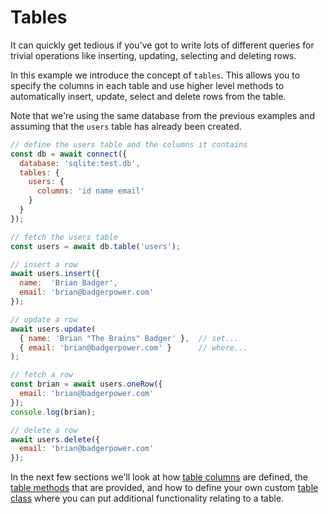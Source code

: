 # Tables

It can quickly get tedious if you've got to write lots of different
queries for trivial operations like inserting, updating, selecting
and deleting rows.

In this example we introduce the concept of `tables`.  This allows you
to specify the columns in each table and use higher level methods to
automatically insert, update, select and delete rows from the table.

Note that we're using the same database from the previous examples
and assuming that the `users` table has already been created.

```js
// define the users table and the columns it contains
const db = await connect({
  database: 'sqlite:test.db',
  tables: {
    users: {
      columns: 'id name email'
    }
  }
});

// fetch the users table
const users = await db.table('users');

// insert a row
await users.insert({
  name:  'Brian Badger',
  email: 'brian@badgerpower.com'
});

// update a row
await users.update(
  { name: 'Brian "The Brains" Badger' },  // set...
  { email: 'brian@badgerpower.com' }      // where...
);

// fetch a row
const brian = await users.oneRow({
  email: 'brian@badgerpower.com'
});
console.log(brian);

// delete a row
await users.delete({
  email: 'brian@badgerpower.com'
});
```

In the next few sections we'll look at how [table columns](manual/table_columns.html)
are defined, the [table methods](manual/table_methods.html) that are provided, and how
to define your own custom [table class](manual/table_class.html) where you can put
additional functionality relating to a table.
